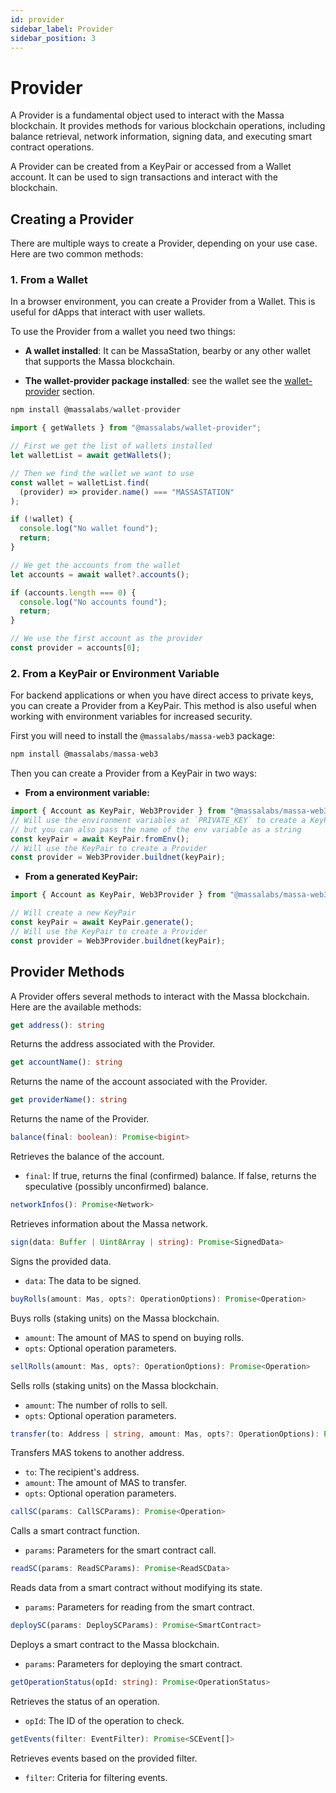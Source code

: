 ```yaml
---
id: provider
sidebar_label: Provider
sidebar_position: 3
---
```


# Provider

A Provider is a fundamental object used to interact with the Massa blockchain. It provides methods for various blockchain operations, including balance retrieval, network information, signing data, and executing smart contract operations.

A Provider can be created from a KeyPair or accessed from a Wallet account. It can be used to sign transactions and interact with the blockchain.

## Creating a Provider

There are multiple ways to create a Provider, depending on your use case. Here are two common methods:

### 1. From a Wallet

In a browser environment, you can create a Provider from a Wallet. This is useful for dApps that interact with user wallets.

To use the Provider from a wallet you need two things:

- **A wallet installed**: It can be MassaStation, bearby or any other wallet that supports the Massa blockchain.

- **The wallet-provider package installed**: see the wallet see the [wallet-provider](https://www.npmjs.com/package/@massalabs/wallet-provider) section.

```typescript
npm install @massalabs/wallet-provider
```

```typescript
import { getWallets } from "@massalabs/wallet-provider";

// First we get the list of wallets installed
let walletList = await getWallets();

// Then we find the wallet we want to use
const wallet = walletList.find(
  (provider) => provider.name() === "MASSASTATION"
);

if (!wallet) {
  console.log("No wallet found");
  return;
}

// We get the accounts from the wallet
let accounts = await wallet?.accounts();

if (accounts.length === 0) {
  console.log("No accounts found");
  return;
}

// We use the first account as the provider
const provider = accounts[0];
```

### 2. From a KeyPair or Environment Variable

For backend applications or when you have direct access to private keys, you can create a Provider from a KeyPair. This method is also useful when working with environment variables for increased security.

First you will need to install the `@massalabs/massa-web3` package:

```typescript
npm install @massalabs/massa-web3
```

Then you can create a Provider from a KeyPair in two ways:

- **From a environment variable:**

```typescript
import { Account as KeyPair, Web3Provider } from "@massalabs/massa-web3";
// Will use the environment variables at `PRIVATE_KEY` to create a KeyPair
// but you can also pass the name of the env variable as a string
const keyPair = await KeyPair.fromEnv();
// Will use the KeyPair to create a Provider
const provider = Web3Provider.buildnet(keyPair);
```

- **From a generated KeyPair:**

```typescript
import { Account as KeyPair, Web3Provider } from "@massalabs/massa-web3";

// Will create a new KeyPair
const keyPair = await KeyPair.generate();
// Will use the KeyPair to create a Provider
const provider = Web3Provider.buildnet(keyPair);
```

## Provider Methods

A Provider offers several methods to interact with the Massa blockchain. Here are the available methods:

```typescript
get address(): string
```

Returns the address associated with the Provider.

```typescript
get accountName(): string
```

Returns the name of the account associated with the Provider.

```typescript
get providerName(): string
```

Returns the name of the Provider.

```typescript
balance(final: boolean): Promise<bigint>
```

Retrieves the balance of the account.

- `final`: If true, returns the final (confirmed) balance. If false, returns the speculative (possibly unconfirmed) balance.

```typescript
networkInfos(): Promise<Network>
```

Retrieves information about the Massa network.

```typescript
sign(data: Buffer | Uint8Array | string): Promise<SignedData>
```

Signs the provided data.

- `data`: The data to be signed.

```typescript
buyRolls(amount: Mas, opts?: OperationOptions): Promise<Operation>
```

Buys rolls (staking units) on the Massa blockchain.

- `amount`: The amount of MAS to spend on buying rolls.
- `opts`: Optional operation parameters.

```typescript
sellRolls(amount: Mas, opts?: OperationOptions): Promise<Operation>
```

Sells rolls (staking units) on the Massa blockchain.

- `amount`: The number of rolls to sell.
- `opts`: Optional operation parameters.

```typescript
transfer(to: Address | string, amount: Mas, opts?: OperationOptions): Promise<Operation>
```

Transfers MAS tokens to another address.

- `to`: The recipient's address.
- `amount`: The amount of MAS to transfer.
- `opts`: Optional operation parameters.

```typescript
callSC(params: CallSCParams): Promise<Operation>
```

Calls a smart contract function.

- `params`: Parameters for the smart contract call.

```typescript
readSC(params: ReadSCParams): Promise<ReadSCData>
```

Reads data from a smart contract without modifying its state.

- `params`: Parameters for reading from the smart contract.

```typescript
deploySC(params: DeploySCParams): Promise<SmartContract>
```

Deploys a smart contract to the Massa blockchain.

- `params`: Parameters for deploying the smart contract.

```typescript
getOperationStatus(opId: string): Promise<OperationStatus>
```

Retrieves the status of an operation.

- `opId`: The ID of the operation to check.

```typescript
getEvents(filter: EventFilter): Promise<SCEvent[]>
```

Retrieves events based on the provided filter.

- `filter`: Criteria for filtering events.
